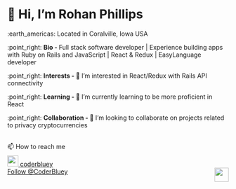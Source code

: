 <h1>👋 Hi, I’m Rohan Phillips</h1>
<p>:earth_americas: Located in Coralville, Iowa USA 

<p>:point_right: <b>Bio - </b>Full stack software developer | Experience building apps with Ruby on Rails and JavaScript | React & Redux | EasyLanguage developer</p>
<p>:point_right: <b>Interests - </b>👀 I’m interested in React/Redux with Rails API connectivity
<p>:point_right: <b>Learning - </b> 🌱 I’m currently learning to be more proficient in React
<p>:point_right: <b>Collaboration - </b> 💞️ I’m looking to collaborate on projects related to privacy cryptocurrencies
<br></br>
<div>
  <div style="height: 30px">
    📫 How to reach me
  </div>
  <div>
    <a href="https://www.linkedin.com/in/coderbluey/">
      <img src="https://content.linkedin.com/content/dam/me/brand/en-us/brand-home/logos/In-Blue-Logo.png.original.png" withd="25" height="25" > coderbluey
     </a>
  </div>
  <div>
   <a href="https://twitter.com/coderbluey">
      <img width="32" align="right" src="https://github.com/rohanphillips/rohanphillips/images/twitter.png" style="width:32px;margin:0;padding:0;display:block;border:none;outline:none" >
      Follow @CoderBluey</a>
      
  </div>
</div>


<!---
rohanphillips/rohanphillips is a ✨ special ✨ repository because its `README.md` (this file) appears on your GitHub profile.
You can click the Preview link to take a look at your changes.
--->
